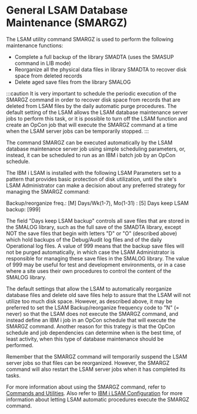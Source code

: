 # General LSAM Database Maintenance (SMARGZ)

The LSAM utility command SMARGZ is used to perform the following
maintenance functions:

- Complete a full backup of the library SMADTA (uses the SMASUP
    command in LIB mode)
- Reorganize all the physical data files in library SMADTA to recover
    disk space from deleted records
- Delete aged save files from the library SMALOG

:::caution
It is very important to schedule the periodic execution of the SMARGZ command in order to recover disk space from records that are deleted from LSAM files by the daily automatic purge procedures. The default setting of the LSAM allows the LSAM database maintenance server jobs to perform this task, or it is possible to turn off the LSAM function and create an OpCon job that will execute the SMARGZ command at a time when the LSAM server jobs can be temporarily stopped.
:::

The command SMARGZ can be executed automatically by the LSAM database maintenance server job using simple scheduling parameters, or, instead, it can be scheduled to run as an IBM i batch job by an OpCon schedule. 

The IBM i LSAM is installed with the following LSAM Parameters set to a pattern that provides basic protection of disk utilization, until the site's LSAM Administrator can make a decision about any preferred strategy for managing the SMARGZ command:

Backup/reorganize freq.: [M] Days/Wk(1-7), Mo(1-31) : [5]
Days keep LSAM backup: [999]

The field "Days keep LSAM backup" controls all save files that are stored in the SMALOG library, such as the full save of the SMADTA library, except NOT the save files that begin with letters "D" or "O" (described above) which hold backups of the Debug/Audit log files and of the daily Operational log files. A value of 999 means that the backup save files will not be purged automatically, in which case the LSAM Administrator is responsible for managing these save files in the SMALOG library. The value of 999 may be useful for test and development environments, or in a case where a site uses their own procedures to control the content of the SMALOG library.

The default settings that allow the LSAM to automatically reorganize database files and delete old save files help to assure that the LSAM will not utilize too much disk space. However, as described above, it  may be preferred to set the LSAM Backup/reorganize frequency code to "N" (= never) so that the LSAM does not execute the SMARGZ command, and instead define an IBM i job in an OpCon schedule that will execute the SMARGZ command. Another reason for this  trategy is that the OpCon schedule and job dependencies can determine when is the best time, of least activity, when this type of database maintenance should be performed.

Remember that the SMARGZ command will temporarily suspend the LSAM server jobs so that files can be reorganized. However, the SMARGZ command will also restart the LSAM server jobs when it has completed its tasks.

For more information about using the SMARGZ command, refer to [Commands and Utilities](/commands-utilities/commands.md). Also
refer to [IBM i LSAM Configuration](/configuration/configuration) for more information about letting LSAM automatic procedures
execute the SMARGZ command.
